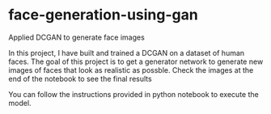 # face-generation-using-gan
Applied DCGAN to generate face images

In this project, I have built and trained a DCGAN on a dataset of human faces. The goal of this project is to get a generator network to generate new images of faces that look as realistic as possble. Check the images at the end of the notebook to see the final results

You can follow the instructions provided in python notebook to execute the model.
